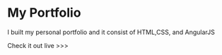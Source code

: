 # My Portfolio

I built my personal portfolio and it consist of HTML,CSS, and AngularJS

Check it out live >>> 
